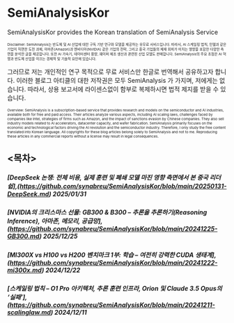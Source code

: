 # SemiAnalysisKor #
SemiAnalysisKor provides the Korean translation of SemiAnalysis Service

<p style="font-size: 8px;">Disclaimer: SemiAnalysis는 반도체 및 AI 산업에 대한 구독 기반 연구와 모델을 제공하는 유무료 서비스입니다. 따라서, AI 스케일링 법칙, 인텔과 같은 기업이 직면한 도전 과제, 아마존(Amazon)과 엔비디아(NVIDIA) 같은 기업의 전략, 그리고 중국 기업들의 제재 회피가 미치는 영향을 포함한 다양한 측면을 분석한 글을 제공합니다. 또한 AI 가속기, 데이터센터 용량, 웨이퍼 제조 생산과 관련된 산업 모델도 판매합니다. SemiAnalysis의 주요 초점은 AI 혁명과 반도체 산업을 이끄는 경제적 및 기술적 요인에 있습니다. 

그러므로 저는 개인적인 연구 목적으로 무료 서비스만 한글로 번역해서 공유하고자 합니다. 이러한 블로그 아티클의 대한 저작권은 모두 SemiAnalysis 가 가지며, 저에게는 없습니다. 따라서, 상용 보고서에 라이센스없이 함부로 복제하시면 법적 제지를 받을 수 있습니다. </p>

<p style="font-size: 8px;"> Overview: SemiAnalysis is a subscription-based service that provides research and models on the semiconductor and AI industries, available both for free and paid access. Their articles analyze various aspects, including AI scaling laws, challenges faced by companies like Intel, strategies of firms such as Amazon, and the impact of sanctions evasion by Chinese companies. They also sell industry models related to AI accelerators, datacenter capacity, and wafer fabrication. SemiAnalysis primarily focuses on the economic and technological factors driving the AI revolution and the semiconductor industry. Therefore, I only study the free content translated into Korean language. All copyrights for these blog articles belong solely to SemiAnalysis and not to me. Reproducing these articles in any commercial reports without a license may result in legal consequences. </p>

## <목차> ## 

##### [DeepSeek 논쟁: 전체 비용, 실제 훈련 및 폐쇄 모델 마진 영향 측면에서 본 중국 리더쉽],(https://github.com/synabreu/SemiAnalysisKor/blob/main/20250131-DeepSeek.md) 2025/01/31 #####

##### [NVIDIA의 크리스마스 선물: GB300 & B300 – 추론을 추론하기(Reasoning Inference), 아마존, 메모리, 공급망],(https://github.com/synabreu/SemiAnalysisKor/blob/main/20241225-GB300.md) 2025/12/25 #####

##### [MI300X vs H100 vs H200 벤치마크 1부: 학습 – 여전히 강력한 CUDA 생태계],(https://github.com/synabreu/SemiAnalysisKor/blob/main/20241222-mi300x.md) 2024/12/22 #####

##### [스케일링 법칙 – O1 Pro 아키텍처, 추론 훈련 인프라, Orion 및 Claude 3.5 Opus의 ‘실패’],(https://github.com/synabreu/SemiAnalysisKor/blob/main/20241211-scalinglaw.md) 2024/12/11 #####



